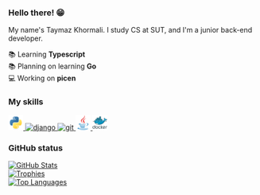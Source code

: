 ### Hello there! 😁

My name's Taymaz Khormali. I study CS at SUT, and I'm a junior back-end developer.

📚 Learning **Typescript**<br>
📚 Planning on learning **Go**<br>
💻 Working on **picen**

### My skills

<a href="https://www.python.org"> <img src="https://raw.githubusercontent.com/devicons/devicon/master/icons/python/python-original.svg" alt="python" width="30" height="30"/> </a>
<a href="https://www.djangoproject.com/"> <img src="https://cdn.worldvectorlogo.com/logos/django.svg" alt="django" width="30" height="30"/> </a>
<a href="https://git-scm.com/"> <img src="https://www.vectorlogo.zone/logos/git-scm/git-scm-icon.svg" alt="git" width="30" height="30"/> </a>
<a href="https://www.java.com"> <img src="https://raw.githubusercontent.com/devicons/devicon/master/icons/java/java-original.svg" alt="java" width="30" height="30"/> </a>
<a href="https://www.docker.com/"> <img src="https://raw.githubusercontent.com/devicons/devicon/master/icons/docker/docker-original-wordmark.svg" alt="docker" width="30" height="30"/> </a>

### GitHub status

[![GitHub Stats](https://github-readme-stats.vercel.app/api?username=taymazkh&show_icons=true&hide_title=true&card_width=455&hide_rank=tru&hide_border=true&theme=nord )](https://github.com/anuraghazra/github-readme-stats)
<br>
[![Trophies](https://github-profile-trophy.vercel.app/?username=taymazkh&title=Star,Repo,Followers,Commit&column=4&margin-w=5&margin-h=5&no-frame=true&theme=nord )](https://github.com/ryo-ma/github-profile-trophy)
<br>
[![Top Languages](https://github-readme-stats.vercel.app/api/top-langs/?username=taymazkh&langs_count=10&layout=compact&hide_title=true&card_width=455&hide_border=true&theme=nord )](https://github.com/anuraghazra/github-readme-stats)
